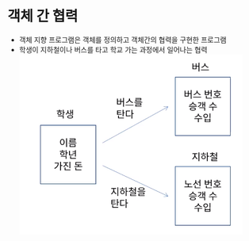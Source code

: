 # 객체 간 협력
- 객체 지향 프로그램은 객체를 정의하고 객체간의 협력을 구현한 프로그램
- 학생이 지하철이나 버스를 타고 학교 가는 과정에서 일어나는 협력
<img src="https://github.com/goheeji/goheeji.github.io/blob/master/assets/images/java/cooperation/1.png"><br><br>



